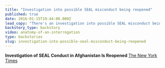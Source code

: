 ```yaml
---
title: "Investigation into possible SEAL misconduct being reopened"
published: true
date: 2016-01-15T19:44:00.000Z
lead_copy: "There's an investigation into possible SEAL misconduct being reopened in Afghanistan. So far David Passaro is the only CIA-related person convicted of torture in Afghanistan. Watch his story here: "
backstory_type: backstory
video: anatomy-of-an-interrogation
type: backstories
slug: investigation-into-possible-seal-misconduct-being-reopened
---
```


**Investigation of SEAL Conduct in Afghanistan Is Reopened**
[The New York Times](http://nyti.ms/1JNzC6k)

